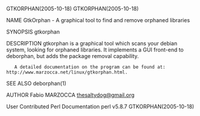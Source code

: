 GTKORPHAN(2005-10-18)                                                                                                                                                               GTKORPHAN(2005-10-18)

NAME
       GtkOrphan - A graphical tool to find and remove orphaned libraries

SYNOPSIS
       gtkorphan

DESCRIPTION
       gtkorphan is a graphical tool which scans your debian system, looking for orphaned libraries. It implements a GUI front-end to deborphan, but adds the package removal capability.

       A detailed documentation on the program can be found at: http://www.marzocca.net/linux/gtkorphan.html.

SEE ALSO
       deborphan(1)

AUTHOR
       Fabio MARZOCCA <thesaltydog@gmail.org>

User Contributed Perl Documentation                                                            perl v5.8.7                                                                          GTKORPHAN(2005-10-18)

